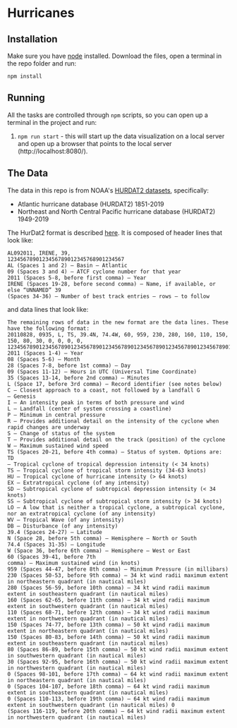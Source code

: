# Hurricanes

## Installation

Make sure you have [node](https://nodejs.org/en/) installed. Download the files, open a terminal in the repo folder and run:

```
npm install
```

## Running

All the tasks are controlled through `npm` scripts, so you can open up a terminal in the project and run:

1. `npm run start` - this will start up the data visualization on a local server and open up a browser that points to the local server (http://localhost:8080/).

## The Data

The data in this repo is from NOAA's [HURDAT2 datasets](https://www.nhc.noaa.gov/data/#hurdat), specifically:

- Atlantic hurricane database (HURDAT2) 1851-2019
- Northeast and North Central Pacific hurricane database (HURDAT2) 1949-2019

The HurDat2 format is described [here](https://www.nhc.noaa.gov/data/hurdat/hurdat2-format-nov2019.pdf). It is composed of header lines that look like:

```
AL092011, IRENE, 39,
1234567890123456789012345768901234567 
AL (Spaces 1 and 2) – Basin – Atlantic
09 (Spaces 3 and 4) – ATCF cyclone number for that year
2011 (Spaces 5-8, before first comma) – Year
IRENE (Spaces 19-28, before second comma) – Name, if available, or else “UNNAMED” 39
(Spaces 34-36) – Number of best track entries – rows – to follow 
```

and data lines that look like:

```
The remaining rows of data in the new format are the data lines. These have the following format:
20110828, 0935, L, TS, 39.4N, 74.4W, 60, 959, 230, 280, 160, 110, 150, 150, 80, 30, 0, 0, 0, 0, 
123456789012345678901234567890123456789012345678901234567890123456789012345678901234567890123456789012345678901234567890
2011 (Spaces 1-4) – Year
08 (Spaces 5-6) – Month
28 (Spaces 7-8, before 1st comma) – Day
09 (Spaces 11-12) – Hours in UTC (Universal Time Coordinate)
35 (Spaces 13-14, before 2nd comma) – Minutes
L (Space 17, before 3rd comma) – Record identifier (see notes below)
C – Closest approach to a coast, not followed by a landfall G
– Genesis
I – An intensity peak in terms of both pressure and wind
L – Landfall (center of system crossing a coastline)
P – Minimum in central pressure
R – Provides additional detail on the intensity of the cyclone when rapid changes are underway
S – Change of status of the system
T – Provides additional detail on the track (position) of the cyclone W – Maximum sustained wind speed
TS (Spaces 20-21, before 4th comma) – Status of system. Options are: TD
– Tropical cyclone of tropical depression intensity (< 34 knots)
TS – Tropical cyclone of tropical storm intensity (34-63 knots)
HU – Tropical cyclone of hurricane intensity (> 64 knots)
EX – Extratropical cyclone (of any intensity)
SD – Subtropical cyclone of subtropical depression intensity (< 34 knots)
SS – Subtropical cyclone of subtropical storm intensity (> 34 knots)
LO – A low that is neither a tropical cyclone, a subtropical cyclone, nor an extratropical cyclone (of any intensity)
WV – Tropical Wave (of any intensity)
DB – Disturbance (of any intensity)
39.4 (Spaces 24-27) – Latitude
N (Space 28, before 5th comma) – Hemisphere – North or South
74.4 (Spaces 31-35) – Longitude
W (Space 36, before 6th comma) – Hemisphere – West or East
60 (Spaces 39-41, before 7th
comma) – Maximum sustained wind (in knots)
959 (Spaces 44-47, before 8th comma) – Minimum Pressure (in millibars)
230 (Spaces 50-53, before 9th comma) – 34 kt wind radii maximum extent in northeastern quadrant (in nautical miles)
280 (Spaces 56-59, before 10th comma) – 34 kt wind radii maximum extent in southeastern quadrant (in nautical miles)
160 (Spaces 62-65, before 11th comma) – 34 kt wind radii maximum extent in southwestern quadrant (in nautical miles)
110 (Spaces 68-71, before 12th comma) – 34 kt wind radii maximum extent in northwestern quadrant (in nautical miles)
150 (Spaces 74-77, before 13th comma) – 50 kt wind radii maximum extent in northeastern quadrant (in nautical miles)
150 (Spaces 80-83, before 14th comma) – 50 kt wind radii maximum extent in southeastern quadrant (in nautical miles)
80 (Spaces 86-89, before 15th comma) – 50 kt wind radii maximum extent in southwestern quadrant (in nautical miles)
30 (Spaces 92-95, before 16th comma) – 50 kt wind radii maximum extent in northwestern quadrant (in nautical miles)
0 (Spaces 98-101, before 17th comma) – 64 kt wind radii maximum extent in northeastern quadrant (in nautical miles) 
0 (Spaces 104-107, before 18th comma) – 64 kt wind radii maximum extent in southeastern quadrant (in nautical miles)
0 (Spaces 110-113, before 19th comma) – 64 kt wind radii maximum extent in southwestern quadrant (in nautical miles) 0
(Spaces 116-119, before 20th comma) – 64 kt wind radii maximum extent in northwestern quadrant (in nautical miles) 
```
